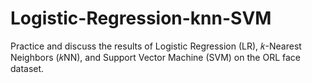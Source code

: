 # Logistic-Regression-knn-SVM
Practice and discuss the results of Logistic Regression (LR), 𝑘-Nearest Neighbors (𝑘NN), and Support Vector Machine (SVM) on the ORL face dataset.

